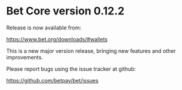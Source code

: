 Bet Core version 0.12.2
========================

Release is now available from:

  <https://www.bet.org/downloads/#wallets>

This is a new major version release, bringing new features and other improvements.

Please report bugs using the issue tracker at github:

  <https://github.com/betpay/bet/issues>